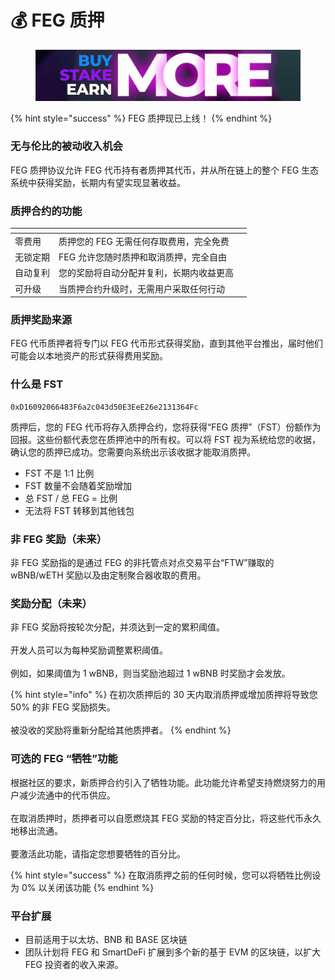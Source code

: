 # 💰 FEG 质押

<figure><img src="../../.gitbook/assets/Screenshot_8 (2).png" alt=""><figcaption></figcaption></figure>

{% hint style="success" %}
FEG 质押现已上线！
{% endhint %}

### 无与伦比的被动收入机会

FEG 质押协议允许 FEG 代币持有者质押其代币，并从所在链上的整个 FEG 生态系统中获得奖励，长期内有望实现显著收益。

### 质押合约的功能

<table data-card-size="large" data-column-title-hidden data-view="cards"><thead><tr><th></th><th></th><th data-hidden></th></tr></thead><tbody><tr><td>零费用</td><td>质押您的 FEG 无需任何存取费用，完全免费</td><td></td></tr><tr><td>无锁定期</td><td>FEG 允许您随时质押和取消质押，完全自由</td><td></td></tr><tr><td>自动复利</td><td>您的奖励将自动分配并复利，长期内收益更高</td><td></td></tr><tr><td>可升级</td><td>当质押合约升级时，无需用户采取任何行动</td><td></td></tr></tbody></table>

### **质押奖励来源**

FEG 代币质押者将专门以 FEG 代币形式获得奖励，直到其他平台推出，届时他们可能会以本地资产的形式获得费用奖励。

### **什么是 FST**

```
0xD16092066483F6a2c043d50E3EeE26e2131364Fc
```

质押后，您的 FEG 代币将存入质押合约，您将获得“FEG 质押”（FST）份额作为回报。这些份额代表您在质押池中的所有权。可以将 FST 视为系统给您的收据，确认您的质押已成功。您需要向系统出示该收据才能取消质押。

* FST 不是 1:1 比例
* FST 数量不会随着奖励增加
* 总 FST / 总 FEG = 比例
* 无法将 FST 转移到其他钱包

### 非 FEG 奖励（未来）

非 FEG 奖励指的是通过 FEG 的非托管点对点交易平台“FTW”赚取的 wBNB/wETH 奖励以及由定制聚合器收取的费用。

### 奖励分配（未来）

非 FEG 奖励将按轮次分配，并须达到一定的累积阈值。\
\
开发人员可以为每种奖励调整累积阈值。\
\
例如，如果阈值为 1 wBNB，则当奖励池超过 1 wBNB 时奖励才会发放。

{% hint style="info" %}
在初次质押后的 30 天内取消质押或增加质押将导致您 50% 的非 FEG 奖励损失。\
\
被没收的奖励将重新分配给其他质押者。
{% endhint %}

### 可选的 FEG “牺牲”功能

根据社区的要求，新质押合约引入了牺牲功能。此功能允许希望支持燃烧努力的用户减少流通中的代币供应。\
\
在取消质押时，质押者可以自愿燃烧其 FEG 奖励的特定百分比，将这些代币永久地移出流通。\
\
要激活此功能，请指定您想要牺牲的百分比。

{% hint style="success" %}
在取消质押之前的任何时候，您可以将牺牲比例设为 0% 以关闭该功能
{% endhint %}

### 平台扩展

* 目前适用于以太坊、BNB 和 BASE 区块链
* 团队计划将 FEG 和 SmartDeFi 扩展到多个新的基于 EVM 的区块链，以扩大 FEG 投资者的收入来源。
